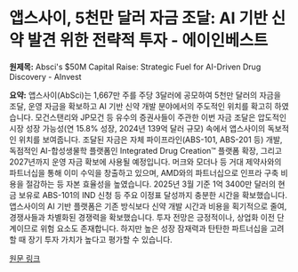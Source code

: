 # 앱스사이, 5천만 달러 자금 조달: AI 기반 신약 발견 위한 전략적 투자 - 에이인베스트

**원제목:** Absci's $50M Capital Raise: Strategic Fuel for AI-Driven Drug Discovery - AInvest

**요약:** 앱스사이(AbSci)는 1,667만 주를 주당 3달러에 공모하여 5천만 달러의 자금을 조달, 운영 자금을 확보하고 AI 기반 신약 개발 분야에서의 주도적인 위치를 확고히 하였습니다. 모건스탠리와 JP모건 등 유수의 증권사들이 주관한 이번 자금 조달은 압도적인 시장 성장 가능성(연 15.8% 성장, 2024년 139억 달러 규모) 속에서 앱스사이의 독보적인 위치를 보여줍니다.  조달된 자금은 자체 파이프라인(ABS-101, ABS-201 등) 개발, 독점적인 AI-합성생물학 플랫폼인 Integrated Drug Creation™ 플랫폼 확장, 그리고 2027년까지 운영 자금 확보에 사용될 예정입니다.  머크와 모더나 등 거대 제약사와의 파트너십을 통해 이미 수익을 창출하고 있으며, AMD와의 파트너십으로 인프라 구축 비용을 절감하는 등 자본 효율성을 높였습니다. 2025년 3월 기준 1억 3400만 달러의 현금 보유로 ABS-101의 IND 신청 등 주요 이정표 달성까지 충분한 시간을 확보했습니다.  앱스사이의 AI 기반 플랫폼은 기존 방식보다 신약 개발 시간과 비용을 획기적으로 줄여, 경쟁사들과 차별화된 경쟁력을 확보했습니다.  투자 전망은 긍정적이나, 상업화 이전 단계이므로 위험 요소도 존재합니다.  하지만 높은 성장 잠재력과 탄탄한 파트너십을 고려할 때 장기 투자 가치가 높다고 평가할 수 있습니다.

[원문 링크](https://www.ainvest.com/news/absci-50m-capital-raise-strategic-fuel-ai-driven-drug-discovery-2507/)
